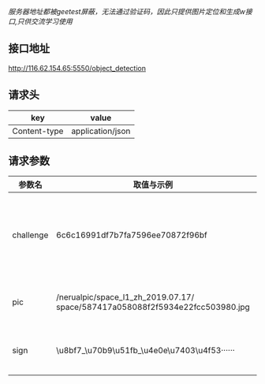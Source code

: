 *服务器地址都被geetest屏蔽，无法通过验证码，因此只提供图片定位和生成w接口,只供交流学习使用*

## 接口地址


http://116.62.154.65:5550/object_detection

## 请求头

key  |   value
---- | ----- 
Content-type | application/json 

## 请求参数

参数名  |   取值与示例 |  说明
---- | ---- | ----
challenge	  | 6c6c16991df7b7fa7596ee70872f96bf | 极验参数, 极验验证码的key, 每个只能使用一次
pic    | /nerualpic/space_l1_zh_2019.07.17/  space/587417a058088f2f5934e22fcc503980.jpg | get.php返回的图片地址
sign | \u8bf7_\u70b9\u51fb_\u4e0e\u7403\u4f53······ | get.php返回的文字信息


